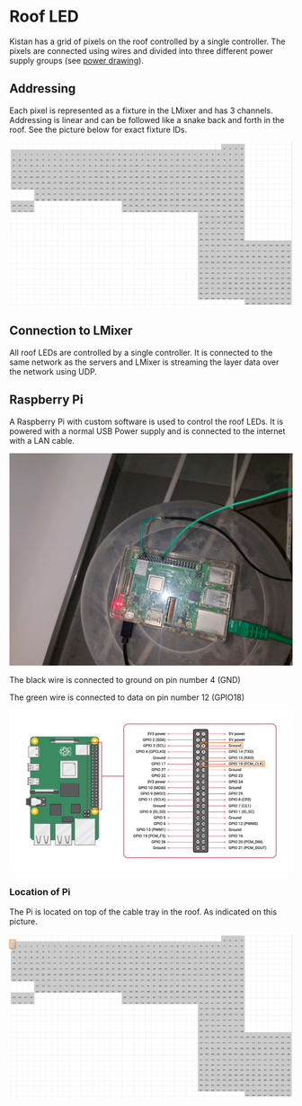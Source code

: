 # Roof LED

Kistan has a grid of pixels on the roof controlled by a single controller. The
pixels are connected using wires and divided into three different power supply
groups (see [power drawing][1]).

## Addressing

Each pixel is represented as a fixture in the LMixer and has 3 channels.
Addressing is linear and can be followed like a snake back and forth in the
roof. See the picture below for exact fixture IDs.

![roof_indexing]

## Connection to LMixer

All roof LEDs are controlled by a single controller. It is connected to the same
network as the servers and LMixer is streaming the layer data over the network
using UDP.

## Raspberry Pi

A Raspberry Pi with custom software is used to control the roof LEDs. It is
powered with a normal USB Power supply and is connected to the internet with a
LAN cable.

![rpi_image]

The black wire is connected to ground on pin number 4 (GND)

The green wire is connected to data on pin number 12 (GPIO18)

![rpi_connection]

### Location of Pi

The Pi is located on top of the cable tray in the roof. As indicated on this
picture.

![rpi_location]


[1]: ../../drawings/roof_led

[roof_indexing]: ./images/roof_indexing.png "The addressing for roof LEDs"

[rpi_image]: ./images/RPI_image.jpg "Image of the installed Pi"

[rpi_connection]: ./images/RPI_GPIO_Pinout_marked.png "The pinout of the Raspberry Pi 3b+"

[rpi_location]: ./images/RPI_location.png "The pinout of the Raspberry Pi 3b+"